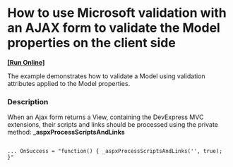 # How to use Microsoft validation with an AJAX form to validate the Model properties on the client side
<!-- run online -->
**[[Run Online]](https://codecentral.devexpress.com/e2923)**
<!-- run online end -->


<p>The example demonstrates how to validate a Model using validation attributes applied to the Model properties.</p>


<h3>Description</h3>

<p>When an Ajax form returns a View, containing the DevExpress MVC extensions, their scripts and links should be processed using the private method: <strong>_aspxProcessScriptsAndLinks</strong></p><code lang='txt'>
... OnSuccess = "function() { _aspxProcessScriptsAndLinks('', true); }"
</code>

<br/>


